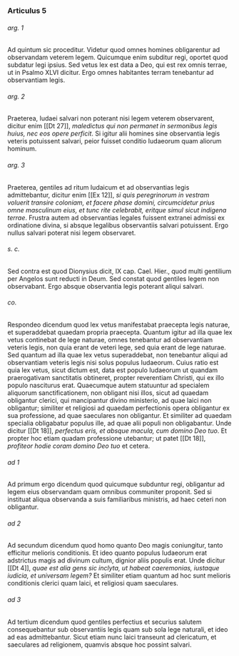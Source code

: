 ### Articulus 5

###### arg. 1
Ad quintum sic proceditur. Videtur quod omnes homines obligarentur ad observandam veterem legem. Quicumque enim subditur regi, oportet quod subdatur legi ipsius. Sed vetus lex est data a Deo, qui est rex omnis terrae, ut in Psalmo XLVI dicitur. Ergo omnes habitantes terram tenebantur ad observantiam legis.

###### arg. 2
Praeterea, Iudaei salvari non poterant nisi legem veterem observarent, dicitur enim [[Dt 27]], *maledictus qui non permanet in sermonibus legis huius, nec eos opere perficit*. Si igitur alii homines sine observantia legis veteris potuissent salvari, peior fuisset conditio Iudaeorum quam aliorum hominum.

###### arg. 3
Praeterea, gentiles ad ritum Iudaicum et ad observantias legis admittebantur, dicitur enim [[Ex 12]], *si quis peregrinorum in vestram voluerit transire coloniam, et facere phase domini, circumcidetur prius omne masculinum eius, et tunc rite celebrabit, eritque simul sicut indigena terrae*. Frustra autem ad observantias legales fuissent extranei admissi ex ordinatione divina, si absque legalibus observantiis salvari potuissent. Ergo nullus salvari poterat nisi legem observaret.

###### s. c.
Sed contra est quod Dionysius dicit, IX cap. Cael. Hier., quod multi gentilium per Angelos sunt reducti in Deum. Sed constat quod gentiles legem non observabant. Ergo absque observantia legis poterant aliqui salvari.

###### co.
Respondeo dicendum quod lex vetus manifestabat praecepta legis naturae, et superaddebat quaedam propria praecepta. Quantum igitur ad illa quae lex vetus continebat de lege naturae, omnes tenebantur ad observantiam veteris legis, non quia erant de veteri lege, sed quia erant de lege naturae. Sed quantum ad illa quae lex vetus superaddebat, non tenebantur aliqui ad observantiam veteris legis nisi solus populus Iudaeorum. Cuius ratio est quia lex vetus, sicut dictum est, data est populo Iudaeorum ut quandam praerogativam sanctitatis obtineret, propter reverentiam Christi, qui ex illo populo nasciturus erat. Quaecumque autem statuuntur ad specialem aliquorum sanctificationem, non obligant nisi illos, sicut ad quaedam obligantur clerici, qui mancipantur divino ministerio, ad quae laici non obligantur; similiter et religiosi ad quaedam perfectionis opera obligantur ex sua professione, ad quae saeculares non obligantur. Et similiter ad quaedam specialia obligabatur populus ille, ad quae alii populi non obligabantur. Unde dicitur [[Dt 18]], *perfectus eris, et absque macula, cum domino Deo tuo*. Et propter hoc etiam quadam professione utebantur; ut patet [[Dt 18]], *profiteor hodie coram domino Deo tuo* et cetera.

###### ad 1
Ad primum ergo dicendum quod quicumque subduntur regi, obligantur ad legem eius observandam quam omnibus communiter proponit. Sed si instituat aliqua observanda a suis familiaribus ministris, ad haec ceteri non obligantur.

###### ad 2
Ad secundum dicendum quod homo quanto Deo magis coniungitur, tanto efficitur melioris conditionis. Et ideo quanto populus Iudaeorum erat adstrictus magis ad divinum cultum, dignior aliis populis erat. Unde dicitur [[Dt 4]], *quae est alia gens sic inclyta, ut habeat caeremonias, iustaque iudicia, et universam legem?* Et similiter etiam quantum ad hoc sunt melioris conditionis clerici quam laici, et religiosi quam saeculares.

###### ad 3
Ad tertium dicendum quod gentiles perfectius et securius salutem consequebantur sub observantiis legis quam sub sola lege naturali, et ideo ad eas admittebantur. Sicut etiam nunc laici transeunt ad clericatum, et saeculares ad religionem, quamvis absque hoc possint salvari.

